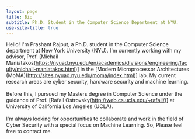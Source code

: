 ```yaml
---
layout: page
title: Bio
subtitle: Ph.D. Student in the Computer Science Department at NYU.
use-site-title: true
---
```


Hello! I'm Prashant Rajput, a Ph.D. student in the Computer Science department at New York University (NYU). I'm currently working with my advisor, Prof. [Michail Maniatakos(https://nyuad.nyu.edu/en/academics/divisions/engineering/faculty/michail-maniatakos.html)] in the [Modern Microprocessor Architectures (MoMA)(http://sites.nyuad.nyu.edu/moma/index.html)] lab. My current research areas are cyber security, hardware security and machine learning.<br /><br />
Before this, I pursued my Masters degree in Computer Science under the guidance of Prof. [Rafail Ostrovsky(http://web.cs.ucla.edu/~rafail/)] at University of California Los Angeles (UCLA).<br /><br />
I'm always looking for opportunities to collaborate and work in the field of Cyber Security with a special focus on Machine Learning. So, Please feel free to contact me.
